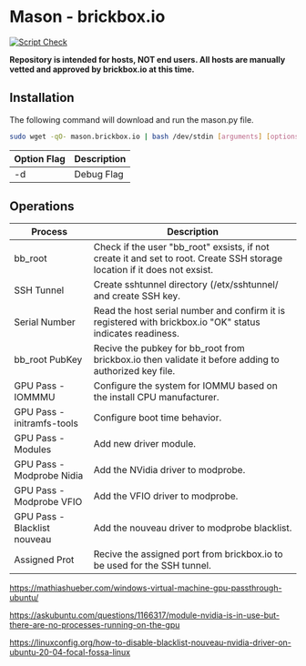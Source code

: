 # Mason - brickbox.io

[![Script Check](https://github.com/brickbox-io/mason/actions/workflows/shellcheck.yml/badge.svg)](https://github.com/brickbox-io/mason/actions/workflows/shellcheck.yml)

**Repository is intended for hosts, NOT end users. All hosts are manually vetted and approved by brickbox.io at this time.**

## Installation

The following command will download and run the mason.py file.

```bash
sudo wget -qO- mason.brickbox.io | bash /dev/stdin [arguments] [options]
```

| Option Flag | Description |
|-------------|-------------|
| -d          | Debug Flag  |

## Operations

| Process                      | Description                                                                                                               |
|------------------------------|---------------------------------------------------------------------------------------------------------------------------|
| bb_root                      | Check if the user "bb_root" exsists, if not create it and set to root. Create SSH storage location if it does not exsist. |
| SSH Tunnel                   | Create sshtunnel directory (/etx/sshtunnel/ and create SSH key.                                                           |
| Serial Number                | Read the host serial number and confirm it is registered with brickbox.io "OK" status indicates readiness.                |
| bb_root PubKey               | Recive the pubkey for bb_root from brickbox.io then validate it before adding to authorized key file.                     |
| GPU Pass - IOMMMU            | Configure the system for IOMMU based on the install CPU manufacturer.                                                     |
| GPU Pass - initramfs-tools   | Configure boot time behavior.                                                                                             |
| GPU Pass - Modules           | Add new driver module.                                                                                                    |
| GPU Pass - Modprobe Nidia    | Add the NVidia driver to modprobe.                                                                                        |
| GPU Pass - Modprobe VFIO     | Add the VFIO driver to modprobe.                                                                                          |
| GPU Pass - Blacklist nouveau | Add the nouveau driver to modprobe blacklist.                                                                             |
| Assigned Prot                | Recive the assigned port from brickbox.io to be used for the SSH tunnel.                                                  |


https://mathiashueber.com/windows-virtual-machine-gpu-passthrough-ubuntu/

https://askubuntu.com/questions/1166317/module-nvidia-is-in-use-but-there-are-no-processes-running-on-the-gpu

https://linuxconfig.org/how-to-disable-blacklist-nouveau-nvidia-driver-on-ubuntu-20-04-focal-fossa-linux
